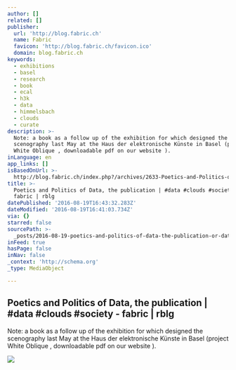 ```yaml
---
author: []
related: []
publisher:
  url: 'http://blog.fabric.ch'
  name: Fabric
  favicon: 'http://blog.fabric.ch/favicon.ico'
  domain: blog.fabric.ch
keywords:
  - exhibitions
  - basel
  - research
  - book
  - ecal
  - h3k
  - data
  - himmelsbach
  - clouds
  - curate
description: >-
  Note: a book as a follow up of the exhibition for which designed the
  scenography last May at the Haus der elektronische Künste in Basel (project
  White Oblique , downloadable pdf on our website ).
inLanguage: en
app_links: []
isBasedOnUrl: >-
  http://blog.fabric.ch/index.php?/archives/2633-Poetics-and-Politics-of-Data,-the-publication-data-clouds-society.html
title: >-
  Poetics and Politics of Data, the publication | #data #clouds #society -
  fabric | rblg
datePublished: '2016-08-19T16:43:32.283Z'
dateModified: '2016-08-19T16:41:03.734Z'
via: {}
starred: false
sourcePath: >-
  _posts/2016-08-19-poetics-and-politics-of-data-the-publication-or-data-cloud.md
inFeed: true
hasPage: false
inNav: false
_context: 'http://schema.org'
_type: MediaObject

---
```

<article style=""><h1>Poetics and Politics of Data, the publication | #data #clouds #society - fabric | rblg</h1><p>Note: a book as a follow up of the exhibition for which designed the scenography last May at the Haus der elektronische Künste in Basel (project White Oblique , downloadable pdf on our website ).</p><img src="http://blog.fabric.ch/uploads/image/pbl_32h_2015.JPG" /></article>
